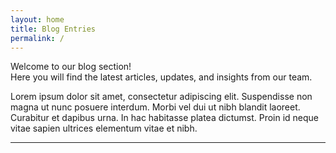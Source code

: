 ```yaml
---
layout: home
title: Blog Entries
permalink: /
---
```


Welcome to our blog section!  
Here you will find the latest articles, updates, and insights from our team.

Lorem ipsum dolor sit amet, consectetur adipiscing elit. Suspendisse non magna ut nunc posuere interdum. Morbi vel dui ut nibh blandit laoreet. Curabitur et dapibus urna. In hac habitasse platea dictumst. Proin id neque vitae sapien ultrices elementum vitae et nibh. 

---